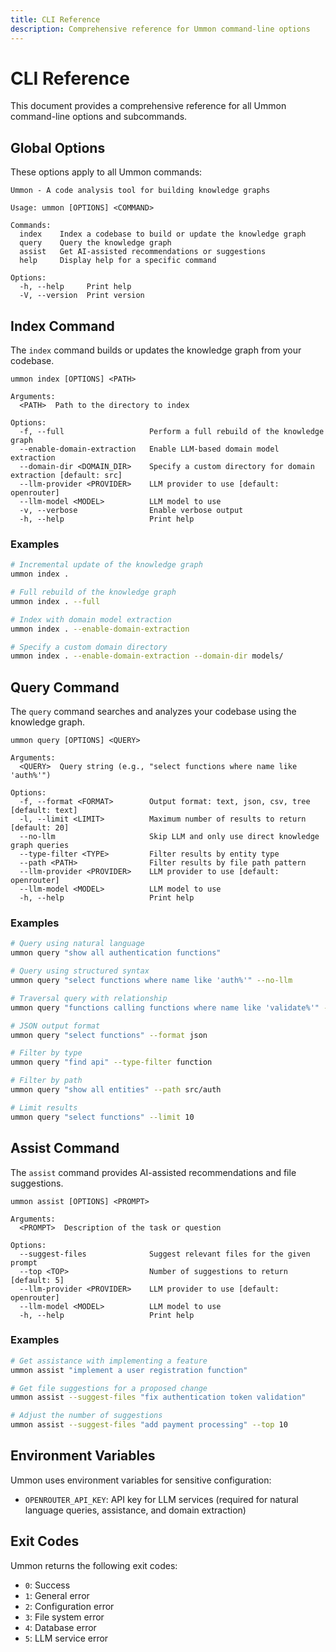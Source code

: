 ```yaml
---
title: CLI Reference
description: Comprehensive reference for Ummon command-line options
---
```


# CLI Reference

This document provides a comprehensive reference for all Ummon command-line options and subcommands.

## Global Options

These options apply to all Ummon commands:

```
Ummon - A code analysis tool for building knowledge graphs

Usage: ummon [OPTIONS] <COMMAND>

Commands:
  index    Index a codebase to build or update the knowledge graph
  query    Query the knowledge graph
  assist   Get AI-assisted recommendations or suggestions
  help     Display help for a specific command

Options:
  -h, --help     Print help
  -V, --version  Print version
```

## Index Command

The `index` command builds or updates the knowledge graph from your codebase.

```
ummon index [OPTIONS] <PATH>

Arguments:
  <PATH>  Path to the directory to index

Options:
  -f, --full                   Perform a full rebuild of the knowledge graph
  --enable-domain-extraction   Enable LLM-based domain model extraction
  --domain-dir <DOMAIN_DIR>    Specify a custom directory for domain extraction [default: src]
  --llm-provider <PROVIDER>    LLM provider to use [default: openrouter]
  --llm-model <MODEL>          LLM model to use
  -v, --verbose                Enable verbose output
  -h, --help                   Print help
```

### Examples

```bash
# Incremental update of the knowledge graph
ummon index .

# Full rebuild of the knowledge graph
ummon index . --full

# Index with domain model extraction
ummon index . --enable-domain-extraction

# Specify a custom domain directory
ummon index . --enable-domain-extraction --domain-dir models/
```

## Query Command

The `query` command searches and analyzes your codebase using the knowledge graph.

```
ummon query [OPTIONS] <QUERY>

Arguments:
  <QUERY>  Query string (e.g., "select functions where name like 'auth%'")

Options:
  -f, --format <FORMAT>        Output format: text, json, csv, tree [default: text]
  -l, --limit <LIMIT>          Maximum number of results to return [default: 20]
  --no-llm                     Skip LLM and only use direct knowledge graph queries
  --type-filter <TYPE>         Filter results by entity type
  --path <PATH>                Filter results by file path pattern
  --llm-provider <PROVIDER>    LLM provider to use [default: openrouter]
  --llm-model <MODEL>          LLM model to use
  -h, --help                   Print help
```

### Examples

```bash
# Query using natural language
ummon query "show all authentication functions"

# Query using structured syntax
ummon query "select functions where name like 'auth%'" --no-llm

# Traversal query with relationship
ummon query "functions calling functions where name like 'validate%'" --no-llm

# JSON output format
ummon query "select functions" --format json

# Filter by type
ummon query "find api" --type-filter function

# Filter by path
ummon query "show all entities" --path src/auth

# Limit results
ummon query "select functions" --limit 10
```

## Assist Command

The `assist` command provides AI-assisted recommendations and file suggestions.

```
ummon assist [OPTIONS] <PROMPT>

Arguments:
  <PROMPT>  Description of the task or question

Options:
  --suggest-files              Suggest relevant files for the given prompt
  --top <TOP>                  Number of suggestions to return [default: 5]
  --llm-provider <PROVIDER>    LLM provider to use [default: openrouter]
  --llm-model <MODEL>          LLM model to use
  -h, --help                   Print help
```

### Examples

```bash
# Get assistance with implementing a feature
ummon assist "implement a user registration function"

# Get file suggestions for a proposed change
ummon assist --suggest-files "fix authentication token validation"

# Adjust the number of suggestions
ummon assist --suggest-files "add payment processing" --top 10
```

## Environment Variables

Ummon uses environment variables for sensitive configuration:

- `OPENROUTER_API_KEY`: API key for LLM services (required for natural language queries, assistance, and domain extraction)

## Exit Codes

Ummon returns the following exit codes:

- `0`: Success
- `1`: General error
- `2`: Configuration error
- `3`: File system error
- `4`: Database error
- `5`: LLM service error

